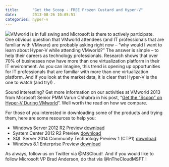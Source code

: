 ```yaml
---
title:      "Get the Scoop - FREE Frozen Custard and Hyper-V"
date:       2013-08-26 10:05:51
categories: hyper-v
---
```

[![](https://msdnshared.blob.core.windows.net/media/TNBlogsFS/prod.evol.blogs.technet.com/CommunityServer.Blogs.Components.WeblogFiles/00/00/00/50/45/6663.custard%20truck.jpg)](http://www.virtualizationsquared.com/)VMworld is in full swing and Microsoft is there to actively participate.  One obvious question that VMworld attendees (and IT professionals that are familiar with VMware) are probably asking right now – “why would I want to learn about Hyper-V while attending VMworld?” The answer is simple – to help their careers as technology professionals. Research shows that over 70% of businesses now have more than one virtualization platform in their IT environment. As you can imagine, this trend is opening up opportunities for IT professionals that are familiar with more than one virtualization platform. And if you look at the market data, it is clear that Hyper-V is the one to watch (and try!) .

Sound interesting? Get more information on our activities at VMworld 2013 from Microsoft Senior PMM Varun Chhabra in his post, “[Get the “Scoop” on Hyper-V During VMworld](http://blogs.technet.com/b/windowsserver/archive/2013/08/26/get-the-scoop-on-hyper-v-during-vmworld.aspx)”. Well worth the read on how we compare.

For those of you interested in downloading some of the products and trying them, here are some resources to help you:

  * Windows Server 2012 R2 Preview [download](http://technet.microsoft.com/en-us/evalcenter/dn205286.aspx)
  * System Center 2012 R2 Preview [download](http://technet.microsoft.com/en-us/evalcenter/dn205295)
  * SQL Server 2014 Community Technology Preview 1 (CTP1) [download](http://technet.microsoft.com/en-us/evalcenter/dn205290.aspx)
  * Windows 8.1 Enterprise Preview [download](http://technet.microsoft.com/windows/hh771457.aspx?ocid=wc-blog-wfyb)



As always, follow us on Twitter via @MSCloud!  And if you would like to follow Microsoft VP Brad Anderson, do that via @InTheCloudMSFT !

